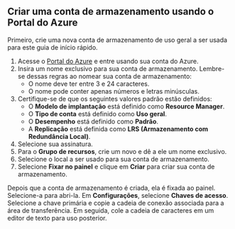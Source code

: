 ## <a name="create-a-storage-account-by-using-the-azure-portal"></a>Criar uma conta de armazenamento usando o Portal do Azure

Primeiro, crie uma nova conta de armazenamento de uso geral a ser usada para este guia de início rápido. 

1. Acesse o [Portal do Azure](https://portal.azure.com/#create/Microsoft.StorageAccount-ARM) e entre usando sua conta do Azure. 
2. Insira um nome exclusivo para sua conta de armazenamento. Lembre-se dessas regras ao nomear sua conta de armazenamento:
    - O nome deve ter entre 3 e 24 caracteres.
    - O nome pode conter apenas números e letras minúsculas.
3. Certifique-se de que os seguintes valores padrão estão definidos: 
    - O **Modelo de implantação** está definido como **Resource Manager**.
    - O **Tipo de conta** está definido como **Uso geral**.
    - O **Desempenho** está definido como **Padrão**.
    - A **Replicação** está definida como **LRS (Armazenamento com Redundância Local)**.
4. Selecione sua assinatura. 
5. Para o **Grupo de recursos**, crie um novo e dê a ele um nome exclusivo. 
6. Selecione o local a ser usado para sua conta de armazenamento.
7. Selecione **Fixar no painel** e clique em **Criar** para criar sua conta de armazenamento. 

Depois que a conta de armazenamento é criada, ela é fixada ao painel. Selecione-a para abri-la. Em **Configurações**, selecione **Chaves de acesso**. Selecione a chave primária e copie a cadeia de conexão associada para a área de transferência. Em seguida, cole a cadeia de caracteres em um editor de texto para uso posterior.
